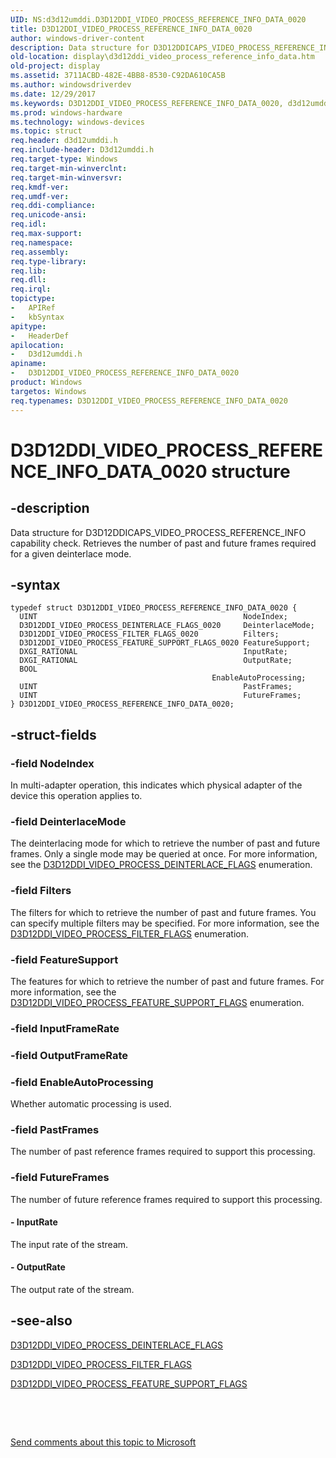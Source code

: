 ```yaml
---
UID: NS:d3d12umddi.D3D12DDI_VIDEO_PROCESS_REFERENCE_INFO_DATA_0020
title: D3D12DDI_VIDEO_PROCESS_REFERENCE_INFO_DATA_0020
author: windows-driver-content
description: Data structure for D3D12DDICAPS_VIDEO_PROCESS_REFERENCE_INFO capability check. Retrieves the number of past and future frames required for a given deinterlace mode.
old-location: display\d3d12ddi_video_process_reference_info_data.htm
old-project: display
ms.assetid: 3711ACBD-482E-4BB8-8530-C92DA610CA5B
ms.author: windowsdriverdev
ms.date: 12/29/2017
ms.keywords: D3D12DDI_VIDEO_PROCESS_REFERENCE_INFO_DATA_0020, d3d12umddi/D3D12DDI_VIDEO_PROCESS_REFERENCE_INFO_DATA_0020, D3D12DDI_VIDEO_PROCESS_REFERENCE_INFO_DATA_0020 structure [Display Devices], display.d3d12ddi_video_process_reference_info_data
ms.prod: windows-hardware
ms.technology: windows-devices
ms.topic: struct
req.header: d3d12umddi.h
req.include-header: D3d12umddi.h
req.target-type: Windows
req.target-min-winverclnt: 
req.target-min-winversvr: 
req.kmdf-ver: 
req.umdf-ver: 
req.ddi-compliance: 
req.unicode-ansi: 
req.idl: 
req.max-support: 
req.namespace: 
req.assembly: 
req.type-library: 
req.lib: 
req.dll: 
req.irql: 
topictype:
-	APIRef
-	kbSyntax
apitype:
-	HeaderDef
apilocation:
-	D3d12umddi.h
apiname:
-	D3D12DDI_VIDEO_PROCESS_REFERENCE_INFO_DATA_0020
product: Windows
targetos: Windows
req.typenames: D3D12DDI_VIDEO_PROCESS_REFERENCE_INFO_DATA_0020
---
```


# D3D12DDI_VIDEO_PROCESS_REFERENCE_INFO_DATA_0020 structure


## -description


Data structure for D3D12DDICAPS_VIDEO_PROCESS_REFERENCE_INFO capability check.  Retrieves the number of past and future frames required for a given deinterlace mode.


## -syntax


````
typedef struct D3D12DDI_VIDEO_PROCESS_REFERENCE_INFO_DATA_0020 {
  UINT                                              NodeIndex;
  D3D12DDI_VIDEO_PROCESS_DEINTERLACE_FLAGS_0020     DeinterlaceMode;
  D3D12DDI_VIDEO_PROCESS_FILTER_FLAGS_0020          Filters;
  D3D12DDI_VIDEO_PROCESS_FEATURE_SUPPORT_FLAGS_0020 FeatureSupport;
  DXGI_RATIONAL                                     InputRate;
  DXGI_RATIONAL                                     OutputRate;
  BOOL                                              EnableAutoProcessing;
  UINT                                              PastFrames;
  UINT                                              FutureFrames;
} D3D12DDI_VIDEO_PROCESS_REFERENCE_INFO_DATA_0020;
````


## -struct-fields




### -field NodeIndex

In multi-adapter operation, this indicates which physical adapter of the device this operation applies to.


### -field DeinterlaceMode

The deinterlacing mode for which to retrieve the number of past and future frames.  Only a single mode may be queried at once.  For more information, see the <a href="..\d3d12umddi\ne-d3d12umddi-d3d12ddi_video_process_deinterlace_flags_0020.md">D3D12DDI_VIDEO_PROCESS_DEINTERLACE_FLAGS</a> enumeration.


### -field Filters

The filters for which to retrieve the number of past and future frames.  You can specify multiple filters may be specified.  For more information, see the <a href="..\d3d12umddi\ne-d3d12umddi-d3d12ddi_video_process_filter_flags_0020.md">D3D12DDI_VIDEO_PROCESS_FILTER_FLAGS</a> enumeration.


### -field FeatureSupport

The features for which to retrieve the number of past and future frames.  For more information, see the  <a href="..\d3d12umddi\ne-d3d12umddi-d3d12ddi_video_process_feature_support_flags_0020.md">D3D12DDI_VIDEO_PROCESS_FEATURE_SUPPORT_FLAGS</a> enumeration. 


### -field InputFrameRate

 


### -field OutputFrameRate

 


### -field EnableAutoProcessing

Whether automatic processing is used. 


### -field PastFrames

The number of past reference frames required to support this processing. 


### -field FutureFrames

The number of future reference frames required to support this processing.


#### - InputRate

The input rate of the stream. 


#### - OutputRate

The output rate of the stream.


## -see-also

<a href="..\d3d12umddi\ne-d3d12umddi-d3d12ddi_video_process_deinterlace_flags_0020.md">D3D12DDI_VIDEO_PROCESS_DEINTERLACE_FLAGS</a>

<a href="..\d3d12umddi\ne-d3d12umddi-d3d12ddi_video_process_filter_flags_0020.md">D3D12DDI_VIDEO_PROCESS_FILTER_FLAGS</a>

<a href="..\d3d12umddi\ne-d3d12umddi-d3d12ddi_video_process_feature_support_flags_0020.md">D3D12DDI_VIDEO_PROCESS_FEATURE_SUPPORT_FLAGS</a>

 

 

<a href="mailto:wsddocfb@microsoft.com?subject=Documentation%20feedback [display\display]:%20D3D12DDI_VIDEO_PROCESS_REFERENCE_INFO_DATA_0020 structure%20 RELEASE:%20(12/29/2017)&amp;body=%0A%0APRIVACY STATEMENT%0A%0AWe use your feedback to improve the documentation. We don't use your email address for any other purpose, and we'll remove your email address from our system after the issue that you're reporting is fixed. While we're working to fix this issue, we might send you an email message to ask for more info. Later, we might also send you an email message to let you know that we've addressed your feedback.%0A%0AFor more info about Microsoft's privacy policy, see http://privacy.microsoft.com/en-us/default.aspx." title="Send comments about this topic to Microsoft">Send comments about this topic to Microsoft</a>

